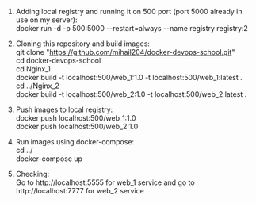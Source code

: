 1. Adding local registry and running it on 500 port (port 5000 already in use on my server): </br>
docker run -d -p 500:5000 --restart=always --name registry registry:2

2. Cloning this repository and build images: </br>
git clone "https://github.com/mihail204/docker-devops-school.git" </br>
cd docker-devops-school </br>
cd Nginx_1 </br>
docker build -t localhost:500/web_1:1.0 -t localhost:500/web_1:latest . </br>
cd ../Nginx_2 </br>
docker build -t localhost:500/web_2:1.0 -t localhost:500/web_2:latest .


3. Push images to local registry: </br>
docker push localhost:500/web_1:1.0 </br>
docker push localhost:500/web_2:1.0

4. Run images using docker-compose: </br>
   cd ../ </br>
   docker-compose up

5. Checking: </br>
   Go to http://localhost:5555 for web_1 service and go to http://localhost:7777 for web_2 service
